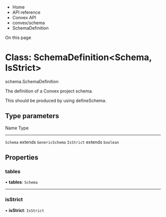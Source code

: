<div>

<div>

<div>

<div>

-   Home
-   API reference
-   Convex API
-   convex/schema
-   SchemaDefinition

<div>

On this page

</div>

<div>

<div>

# Class: SchemaDefinition\<Schema, IsStrict\>

</div>

schema.SchemaDefinition

The definition of a Convex project schema.

This should be produced by using defineSchema.

## Type parameters​

  Name         Type
  ------------ -------------------------
  `Schema`     extends `GenericSchema`
  `IsStrict`   extends `boolean`

## Properties​

### tables​

• **tables**: `Schema`

------------------------------------------------------------------------

### isStrict​

• **isStrict**: `IsStrict`

</div>

</div>

</div>

</div>

</div>
